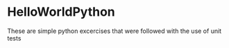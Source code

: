 # HelloWorldPython
These are simple python excercises that were followed with the use of unit tests
